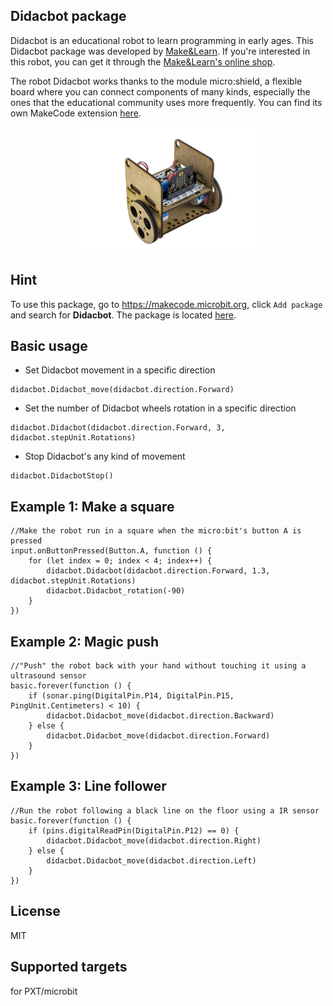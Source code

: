 ## Didacbot package
Didacbot is an educational robot to learn programming in early ages. This Didacbot package was developed by [Make&Learn](https://www.makeandlearn.cat/). If you're interested in this robot, you can get it through the [Make&Learn's online shop](https://botiga.makeandlearn.cat/producto/didacbot).

The robot Didacbot works thanks to the module micro:shield, a flexible board where you can connect components of many kinds, especially the ones that the educational community uses more frequently. You can find its own MakeCode extension [here](https://github.com/MakeAndLearn/pxt-microshield).

<p align="center">
  <img src="https://github.com/MakeAndLearn/pxt-didacbot/blob/master/icon.png">
</p>

## Hint

To use this package, go to https://makecode.microbit.org, click ``Add package`` and search for **Didacbot**. The package is located [here](https://makecode.microbit.org/pkg/makeandlearn/pxt-didacbot).


## Basic usage

* Set Didacbot movement in a specific direction

```sig
didacbot.Didacbot_move(didacbot.direction.Forward)
```

* Set the number of Didacbot wheels rotation in a specific direction

```sig
didacbot.Didacbot(didacbot.direction.Forward, 3, didacbot.stepUnit.Rotations)
```

* Stop Didacbot's any kind of movement 

```sig
didacbot.DidacbotStop()
```

## Example 1: Make a square

```blocks
//Make the robot run in a square when the micro:bit's button A is pressed
input.onButtonPressed(Button.A, function () {
    for (let index = 0; index < 4; index++) {
        didacbot.Didacbot(didacbot.direction.Forward, 1.3, didacbot.stepUnit.Rotations)
        didacbot.Didacbot_rotation(-90)
    }
})
```

## Example 2: Magic push

```blocks
//"Push" the robot back with your hand without touching it using a ultrasound sensor
basic.forever(function () {
    if (sonar.ping(DigitalPin.P14, DigitalPin.P15, PingUnit.Centimeters) < 10) {
        didacbot.Didacbot_move(didacbot.direction.Backward)
    } else {
        didacbot.Didacbot_move(didacbot.direction.Forward)
    }
})
```

## Example 3: Line follower

```blocks
//Run the robot following a black line on the floor using a IR sensor
basic.forever(function () {
    if (pins.digitalReadPin(DigitalPin.P12) == 0) {
        didacbot.Didacbot_move(didacbot.direction.Right)
    } else {
        didacbot.Didacbot_move(didacbot.direction.Left)
    }
})
```

## License
MIT

## Supported targets
for PXT/microbit
